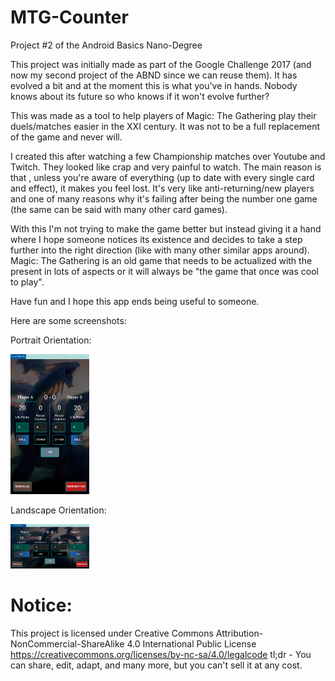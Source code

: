 # MTG-Counter
Project #2 of the Android Basics Nano-Degree

This project was initially made as part of the Google Challenge 2017 (and now my second project of the ABND since we can reuse them). It has evolved a bit and at the moment this is what you've in hands. Nobody knows about its future so who knows if it won't evolve further? 

This was made as a tool to help players of Magic: The Gathering play their duels/matches easier in the XXI century. It was not to be a full replacement of the game and never will.

I created this after watching a few Championship matches over Youtube and Twitch. They looked like crap and very painful to watch. The main reason is that , unless you're aware of everything (up to date with every single card and effect), it makes you feel lost. It's very like anti-returning/new players and one of many reasons why it's failing after being the number one game (the same can be said with many other card games).
 
With this I'm not trying to make the game better but instead giving it a hand where I hope someone notices its existence and decides to take a step further into the right direction (like with many other similar apps around). Magic: The Gathering is an old game that needs to be actualized with the present in lots of aspects or it will always be "the game that once was cool to play".
 
Have fun and I hope this app ends being useful to someone.


Here are some screenshots:

<p>Portrait Orientation:</p>
<img src="https://github.com/DFRodri/MTG-Counter/blob/master/screenshots/Screenshot_20180222-203822.png" height="25%" width="25%">


<p>Landscape Orientation:</p>
<img src="https://github.com/DFRodri/MTG-Counter/blob/master/screenshots/Screenshot_20180222-203841.png" width="25%" height="25%">

# Notice:
This project is licensed under Creative Commons Attribution-NonCommercial-ShareAlike 4.0 International Public License
https://creativecommons.org/licenses/by-nc-sa/4.0/legalcode
tl;dr - You can share, edit, adapt, and many more, but you can't sell it at any cost.
